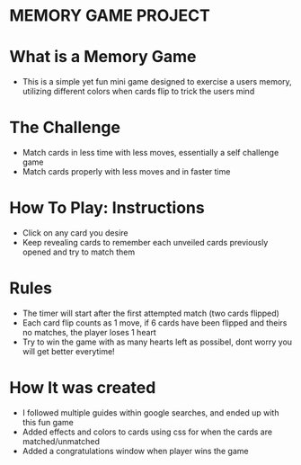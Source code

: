 # MEMORY GAME PROJECT

# What is a Memory Game
* This is a simple yet fun mini game designed to exercise a users memory, utilizing different colors when cards flip to trick the users mind

# The Challenge
* Match cards in less time with less moves, essentially a self challenge game
* Match cards properly with less moves and in faster time

# How To Play: Instructions
* Click on any card you desire
* Keep revealing cards to remember each unveiled cards previously opened and try to match them

# Rules
* The timer will start after the first attempted match (two cards flipped)
* Each card flip counts as 1 move, if 6 cards have been flipped and theirs no matches, the player loses 1 heart
* Try to win the game with as many hearts left as possibel, dont worry you will get better everytime!

# How It was created
* I followed multiple guides within google searches, and ended up with this fun game
* Added effects and colors to cards using css for when the cards are matched/unmatched
* Added a congratulations window when player wins the game
